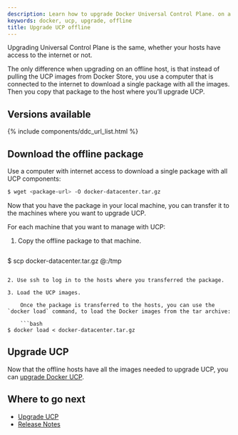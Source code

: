 ```yaml
---
description: Learn how to upgrade Docker Universal Control Plane. on a machine with no internet access.
keywords: docker, ucp, upgrade, offline
title: Upgrade UCP offline
---
```

Upgrading Universal Control Plane is the same, whether your hosts have access to the internet or not.

The only difference when upgrading on an offline host, is that instead of pulling the UCP images from Docker Store, you use a computer that is connected to the internet to download a single package with all the images. Then you copy that package to the host where you’ll upgrade UCP.

## Versions available

{% include components/ddc_url_list.html %}

## Download the offline package

Use a computer with internet access to download a single package with all UCP components:

```bash
$ wget <package-url> -O docker-datacenter.tar.gz
```

Now that you have the package in your local machine, you can transfer it to the machines where you want to upgrade UCP.

For each machine that you want to manage with UCP:

1. Copy the offline package to that machine.
    
    ```bash
$ scp docker-datacenter.tar.gz <user>@<host>:/tmp
```

2. Use ssh to log in to the hosts where you transferred the package.

3. Load the UCP images.
    
    Once the package is transferred to the hosts, you can use the `docker load` command, to load the Docker images from the tar archive:
    
    ```bash
$ docker load < docker-datacenter.tar.gz
```

## Upgrade UCP

Now that the offline hosts have all the images needed to upgrade UCP, you can [upgrade Docker UCP](upgrade.md).

## Where to go next

* [Upgrade UCP](upgrade.md)
* [Release Notes](release-notes.md)